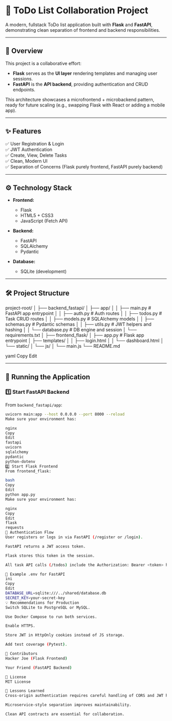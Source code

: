 # 📝 ToDo List Collaboration Project

A modern, fullstack ToDo list application built with **Flask** and **FastAPI**, demonstrating clean separation of frontend and backend responsibilities.

---

## 🎯 Overview

This project is a collaborative effort:

- **Flask** serves as the **UI layer** rendering templates and managing user sessions.
- **FastAPI** is the **API backend**, providing authentication and CRUD endpoints.

This architecture showcases a microfrontend + microbackend pattern, ready for future scaling (e.g., swapping Flask with React or adding a mobile app).

---

## ✨ Features

✅ User Registration & Login  
✅ JWT Authentication  
✅ Create, View, Delete Tasks  
✅ Clean, Modern UI  
✅ Separation of Concerns (Flask purely frontend, FastAPI purely backend)

---

## ⚙️ Technology Stack

- **Frontend:**
  - Flask
  - HTML5 + CSS3
  - JavaScript (Fetch API)

- **Backend:**
  - FastAPI
  - SQLAlchemy
  - Pydantic

- **Database:**
  - SQLite (development)

---

## 🛠️ Project Structure

project-root/
│
├── backend_fastapi/
│ ├── app/
│ │ ├── main.py # FastAPI app entrypoint
│ │ ├── auth.py # Auth routes
│ │ ├── todos.py # Task CRUD routes
│ │ ├── models.py # SQLAlchemy models
│ │ ├── schemas.py # Pydantic schemas
│ │ ├── utils.py # JWT helpers and hashing
│ │ └── database.py # DB engine and session
│ └── requirements.txt
│
├── frontend_flask/
│ ├── app.py # Flask app entrypoint
│ ├── templates/
│ │ ├── login.html
│ │ └── dashboard.html
│ └── static/
│ └── js/
│ └── main.js
└── README.md

yaml
Copy
Edit

---

## 🚀 Running the Application

### 1️⃣ Start FastAPI Backend

From `backend_fastapi/app`:

```bash
uvicorn main:app --host 0.0.0.0 --port 8000 --reload
Make sure your environment has:

nginx
Copy
Edit
fastapi
uvicorn
sqlalchemy
pydantic
python-dotenv
2️⃣ Start Flask Frontend
From frontend_flask:

bash
Copy
Edit
python app.py
Make sure your environment has:

nginx
Copy
Edit
flask
requests
🔑 Authentication Flow
User registers or logs in via FastAPI (/register or /login).

FastAPI returns a JWT access token.

Flask stores this token in the session.

All task API calls (/todos) include the Authorization: Bearer <token> header.

📝 Example .env for FastAPI
ini
Copy
Edit
DATABASE_URL=sqlite:///../shared/database.db
SECRET_KEY=your-secret-key
💡 Recommendations for Production
Switch SQLite to PostgreSQL or MySQL.

Use Docker Compose to run both services.

Enable HTTPS.

Store JWT in HttpOnly cookies instead of JS storage.

Add test coverage (Pytest).

🙌 Contributors
Hacker Joe (Flask Frontend)

Your Friend (FastAPI Backend)

📜 License
MIT License

🎯 Lessons Learned
Cross-origin authentication requires careful handling of CORS and JWT headers.

Microservice-style separation improves maintainability.

Clean API contracts are essential for collaboration.

